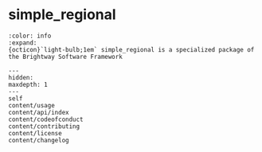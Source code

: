 # simple_regional

```{button-link} https://docs.brightway.dev
:color: info
:expand:
{octicon}`light-bulb;1em` simple_regional is a specialized package of the Brightway Software Framework
```

```{toctree}
---
hidden:
maxdepth: 1
---
self
content/usage
content/api/index
content/codeofconduct
content/contributing
content/license
content/changelog
```
